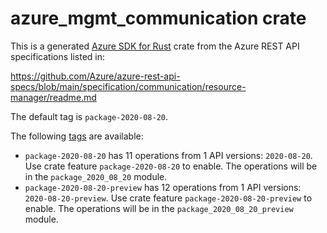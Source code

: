 # azure_mgmt_communication crate

This is a generated [Azure SDK for Rust](https://github.com/Azure/azure-sdk-for-rust) crate from the Azure REST API specifications listed in:

https://github.com/Azure/azure-rest-api-specs/blob/main/specification/communication/resource-manager/readme.md

The default tag is `package-2020-08-20`.

The following [tags](https://github.com/Azure/azure-sdk-for-rust/blob/main/services/tags.md) are available:

- `package-2020-08-20` has 11 operations from 1 API versions: `2020-08-20`. Use crate feature `package-2020-08-20` to enable. The operations will be in the `package_2020_08_20` module.
- `package-2020-08-20-preview` has 12 operations from 1 API versions: `2020-08-20-preview`. Use crate feature `package-2020-08-20-preview` to enable. The operations will be in the `package_2020_08_20_preview` module.